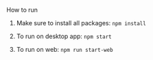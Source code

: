How to run

1. Make sure to install all packages: ```npm install```

2. To run on desktop app: ```npm start```

3. To run on web: ```npm run start-web```